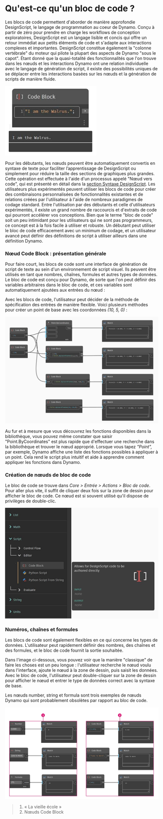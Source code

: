 # Qu'est-ce qu'un bloc de code ?

Les blocs de code permettent d'aborder de manière approfondie DesignScript, le langage de programmation au coeur de Dynamo. Conçu à partir de zéro pour prendre en charge les workflows de conception exploratoires, DesignScript est un langage lisible et concis qui offre un retour immédiat aux petits éléments de code et s'adapte aux interactions complexes et importantes. DesignScript constitue également la "colonne vertébrale" du moteur qui pilote la plupart des aspects de Dynamo "sous le capot". Étant donné que la quasi-totalité des fonctionnalités que l'on trouve dans les nœuds et les interactions Dynamo ont une relation individuelle avec le langage de génération de script, il existe des possibilités uniques de se déplacer entre les interactions basées sur les nœuds et la génération de scripts de manière fluide. &#x20;

![](../images/8-1/1/codeblock.jpg)

Pour les débutants, les nœuds peuvent être automatiquement convertis en syntaxe de texte pour faciliter l’apprentissage de DesignScript ou simplement pour réduire la taille des sections de graphiques plus grandes. Cette opération est effectuée à l'aide d'un processus appelé "Nœud vers code", qui est présenté en détail dans la [section Syntaxe DesignScript](7-2\_design-script-syntax.md). Les utilisateurs plus expérimentés peuvent utiliser les blocs de code pour créer des combinaisons personnalisées de fonctionnalités existantes et de relations créées par l'utilisateur à l'aide de nombreux paradigmes de codage standard. Entre l'utilisation par des débutants et celle d'utilisateurs expérimentés, il existe un grand nombre de raccourcis et d'extraits de code qui pourront accélérer vos conceptions. Bien que le terme "bloc de code" soit un peu intimidant pour les utilisateurs qui ne sont pas programmeurs, ce concept est à la fois facile à utiliser et robuste. Un débutant peut utiliser le bloc de code efficacement avec un minimum de codage, et un utilisateur avancé peut définir des définitions de script à utiliser ailleurs dans une définition Dynamo.

### Nœud Code Block : présentation générale&#x20;

Pour faire court, les blocs de code sont une interface de génération de script de texte au sein d'un environnement de script visuel. Ils peuvent être utilisés en tant que nombres, chaînes, formules et autres types de données. Le bloc de code est conçu pour Dynamo, de sorte que l'on peut définir des variables arbitraires dans le bloc de code, et ces variables sont automatiquement ajoutées aux entrées du nœud :

Avec les blocs de code, l'utilisateur peut décider de la méthode de spécification des entrées de manière flexible. Voici plusieurs méthodes pour créer un point de base avec les coordonnées _(10, 5, 0)_ :&#x20;

![](<../images/8-1/1/codeblock brief overview.jpg>)

Au fur et à mesure que vous découvrez les fonctions disponibles dans la bibliothèque, vous pouvez même constater que saisir "Point.ByCoordinates" est plus rapide que d'effectuer une recherche dans la bibliothèque et trouver le nœud approprié. Lorsque vous tapez _"Point",_ par exemple, Dynamo affiche une liste des fonctions possibles à appliquer à un point. Cela rend le script plus intuitif et aide à apprendre comment appliquer les fonctions dans Dynamo.

### Création de nœuds de bloc de code

Le bloc de code se trouve dans _Core > Entrée > Actions > Bloc de code_. Pour aller plus vite, il suffit de cliquer deux fois sur la zone de dessin pour afficher le bloc de code. Ce nœud est si souvent utilisé qu'il dispose de privilèges de double-clic.

![](<../images/8-1/1/creating codeblock nodes.jpg>)

### Numéros, chaînes et formules

Les blocs de code sont également flexibles en ce qui concerne les types de données. L'utilisateur peut rapidement définir des nombres, des chaînes et des formules, et le bloc de code fournit la sortie souhaitée.

Dans l'image ci-dessous, vous pouvez voir que la manière "classique" de faire les choses est un peu longue : l'utilisateur recherche le nœud voulu dans l'interface, ajoute le nœud à la zone de dessin, puis saisit les données. Avec le bloc de code, l'utilisateur peut double-cliquer sur la zone de dessin pour afficher le nœud et entrer le type de données correct avec la syntaxe de base.

Les nœuds number, string et formula sont trois exemples de nœuds Dynamo qui sont probablement obsolètes par rapport au bloc de code.

![](<../images/8-1/1/old school vs code blocks nodes.jpg>)

> 1. « La vieille école »
> 2. Nœuds Code Block

